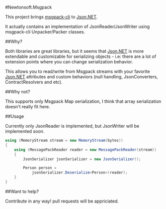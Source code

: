 #Newtonsoft.Msgpack

This project brings [msgpack-cli][MsgPackCliLink] to [Json.NET][JsonNetLink].

It actually contains an implementation of JsonReader/JsonWriter using msgpack-cli Unpacker/Packer classes.

##Why?

Both libraries are great libraries, but it seems that [Json.NET][JsonNetLink] is more extendable and customizable for serializing objects - i.e: there are a lot of extension points where you can change serialization behavior.

This allows you to read/write from Msgpack streams with your favorite [Json.NET][JsonNetLink] attributes and custom behaviors (null handling, JsonConverters, ContractResolvers and etc).

##Why not?

This supports only Msgpack Map serialization, I think that array serialization doesn't really fit here.


##Usage

Currently only JsonReader is implemented, but JsonWriter will be implemented soon.


```csharp
using (MemoryStream stream = new MemoryStream(bytes))
{
    using (MessagePackReader reader = new MessagePackReader(stream))
    {
        JsonSerializer jsonSerializer = new JsonSerializer();

        Person person =
            jsonSerializer.Deserialize<Person>(reader);
    }                
}
```

##Want to help?

Contribute in any way! pull requests will be appriciated.

[MsgPackCliLink]:https://github.com/msgpack/msgpack-cli
[JsonNetLink]:https://github.com/JamesNK/Newtonsoft.Json
